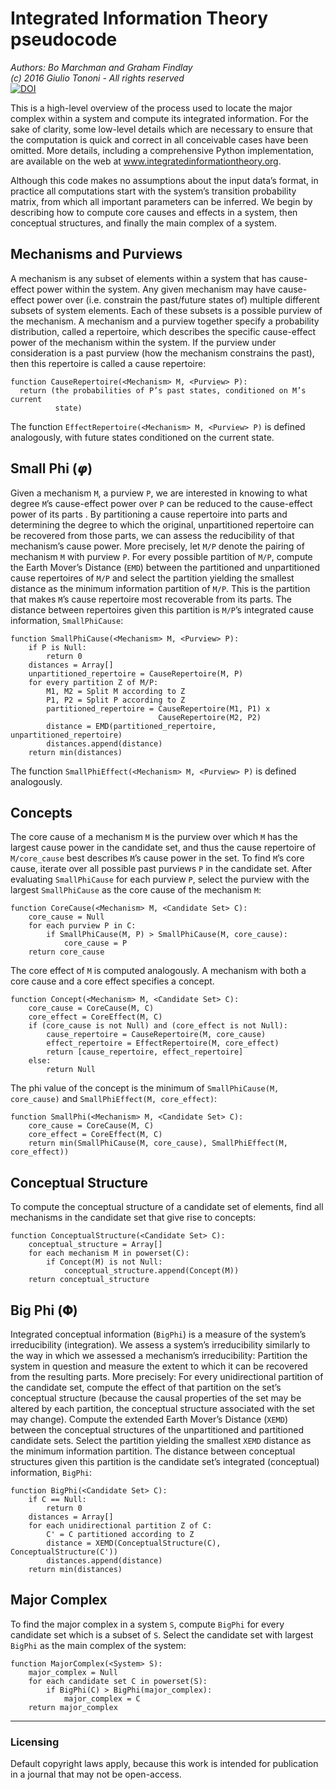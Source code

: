 # Integrated Information Theory pseudocode
*Authors: Bo Marchman and Graham Findlay*  
*(c) 2016 Giulio Tononi - All rights reserved*  
[![DOI](https://zenodo.org/badge/20194/CSC-UW/iit-pseudocode.svg)](https://zenodo.org/badge/latestdoi/20194/CSC-UW/iit-pseudocode)

This is a high-level overview of the process used to locate the major complex within a system and compute its integrated information. For the sake of clarity, some low-level details which are necessary to ensure that the computation is quick and correct in all conceivable cases have been omitted. More details, including a comprehensive Python implementation, are available on the web at www.integratedinformationtheory.org. 

Although this code makes no assumptions about the input data’s format, in practice all computations start with the system’s transition probability matrix, from which all important parameters can be inferred. We begin by describing how to compute core causes and effects in a system, then conceptual structures, and finally the main complex of a system. 

## Mechanisms and Purviews

A mechanism is any subset of elements within a system that has cause-effect power within the system. Any given mechanism may have cause-effect power over (i.e. constrain the past/future states of) multiple different subsets of system elements. Each of these subsets is a possible purview of the mechanism. A mechanism and a purview together specify a probability distribution, called a repertoire, which describes the specific cause-effect power of the mechanism within the system. If the purview under consideration is a past purview (how the mechanism constrains the past), then this repertoire is called a cause repertoire:

    function CauseRepertoire(<Mechanism> M, <Purview> P):
      return (the probabilities of P’s past states, conditioned on M’s current
              state)
           
The function `EffectRepertoire(<Mechanism> M, <Purview> P)` is defined analogously, with future states conditioned on the current state.  

## Small Phi (𝞿)

Given a mechanism `M`, a purview `P`, we are interested in knowing to what degree `M`’s cause-effect power over `P` can be reduced to the cause-effect power of its parts . By partitioning a cause repertoire into parts and determining the degree to which the original, unpartitioned repertoire can be recovered from those parts, we can assess the reducibility of that mechanism’s cause power. 
More precisely, let `M/P` denote the pairing of mechanism `M` with purview `P`. For every possible partition of `M/P`, compute the Earth Mover’s Distance (`EMD`) between the partitioned and unpartitioned cause repertoires of `M/P` and select the partition yielding the smallest distance as the minimum information partition of `M/P`. This is the partition that makes `M`’s cause repertoire most recoverable from its parts. The distance between repertoires given this partition is `M/P`’s integrated cause information, `SmallPhiCause`:

    function SmallPhiCause(<Mechanism> M, <Purview> P):
        if P is Null:
            return 0
        distances = Array[]
        unpartitioned_repertoire = CauseRepertoire(M, P)
        for every partition Z of M/P:
    	    M1, M2 = Split M according to Z
            P1, P2 = Split P according to Z
            partitioned_repertoire = CauseRepertoire(M1, P1) x
                                     CauseRepertoire(M2, P2)
            distance = EMD(partitioned_repertoire, unpartitioned_repertoire)
            distances.append(distance)
        return min(distances)
   
The function `SmallPhiEffect(<Mechanism> M, <Purview> P)` is defined analogously. 

## Concepts

The core cause of a mechanism `M` is the purview over which `M` has the largest cause power in the candidate set, and thus the cause repertoire of `M/core_cause` best describes `M`’s cause power in the set. To find `M`’s core cause, iterate over all possible past purviews `P` in the candidate set. After evaluating `SmallPhiCause` for each purview `P`, select the purview with the largest `SmallPhiCause` as the core cause of the mechanism `M`:

    function CoreCause(<Mechanism> M, <Candidate Set> C):
        core_cause = Null
        for each purview P in C:
            if SmallPhiCause(M, P) > SmallPhiCause(M, core_cause):
                core_cause = P
        return core_cause

The core effect of `M` is computed analogously. A mechanism with both a core cause and a core effect specifies a concept. 

    function Concept(<Mechanism> M, <Candidate Set> C):
        core_cause = CoreCause(M, C)
        core_effect = CoreEffect(M, C)
        if (core_cause is not Null) and (core_effect is not Null):
            cause_repertoire = CauseRepertoire(M, core_cause)
            effect_repertoire = EffectRepertoire(M, core_effect)
            return [cause_repertoire, effect_repertoire]
        else:
            return Null

The phi value of the concept is the minimum of `SmallPhiCause(M, core_cause)` and `SmallPhiEffect(M, core_effect)`:
 
    function SmallPhi(<Mechanism> M, <Candidate Set> C):
        core_cause = CoreCause(M, C)
        core_effect = CoreEffect(M, C)
        return min(SmallPhiCause(M, core_cause), SmallPhiEffect(M, core_effect))

## Conceptual Structure

To compute the conceptual structure of a candidate set of elements, find all mechanisms in the candidate set that give rise to concepts:

    function ConceptualStructure(<Candidate Set> C):
        conceptual_structure = Array[]
        for each mechanism M in powerset(C):
            if Concept(M) is not Null:
                conceptual_structure.append(Concept(M))
        return conceptual_structure
   
## Big Phi (𝚽)

Integrated conceptual information (`BigPhi`) is a measure of the system’s irreducibility (integration). We assess a system’s irreducibility similarly to the way in which we assessed a mechanism’s irreducibility:  Partition the system in question and measure the extent to which it can be recovered from the resulting parts. More precisely: For every unidirectional partition of the candidate set, compute the effect of that partition on the set’s conceptual structure (because the causal properties of the set may be altered by each partition, the conceptual structure associated with the set may change). Compute the extended Earth Mover’s Distance (`XEMD`) between the conceptual structures of the unpartitioned and partitioned candidate sets. Select the partition yielding the smallest `XEMD` distance as the minimum information partition. The distance between conceptual structures given this partition is the candidate set’s integrated (conceptual) information, `BigPhi`:

    function BigPhi(<Candidate Set> C):
        if C == Null:
            return 0
        distances = Array[]
        for each unidirectional partition Z of C:
            C' = C partitioned according to Z 
            distance = XEMD(ConceptualStructure(C), ConceptualStructure(C'))
            distances.append(distance)
        return min(distances)
   
## Major Complex

To find the major complex in a system `S`, compute `BigPhi` for every candidate set which is a subset of `S`. Select the candidate set with largest `BigPhi` as the main complex of the system:

    function MajorComplex(<System> S):
        major_complex = Null
        for each candidate set C in powerset(S):
            if BigPhi(C) > BigPhi(major_complex):
                major_complex = C
        return major_complex
        
___
### Licensing
Default copyright laws apply, because this work is intended for publication in a journal that may not be open-access. 
